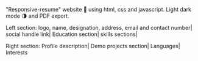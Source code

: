 "Responsive-resume" website 📄 using html, css and javascript. Light dark mode 🌗 and PDF export.

Left section:
logo, name, designation, address, email and contact number|
social handle link|
Education section|
skills sections|

Right section:
Profile description|
Demo projects section|
Languages|
Interests
